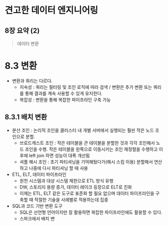 
# 견고한 데이터 엔지니어링
## 8장 요약 (2)

> 데이터 변환


# 8.3 변환

- 변환과 쿼리는 다르다. 
    - 지속성 : 쿼리는 필터링 및 조인 로직에 따라 검색 / 변환은 추가 변환 또는 쿼리를 통해 결과를 계속 사용할 수 있게 유지한다.
    - 복잡성 : 변환을 통해 복잡한 파이프라인 구축 가능

## 8.3.1 배치 변환
- 분산 조인 : 논리적 조인을 클러스터 내 개별 서버에서 실행되는 훨씬 작은 노드 조인으로 분할.
    - 브로드캐스트 조인 : 작은 테이블을 큰 테이블을 분할한 것과 각각 조인해서 노드 조인을 수행. 작은 테이블을 왼쪽으로 이동시키는 조인 재정렬을 수행하고 이후에 left join 하면 성능이 대폭 개선됨
    - 셔플 해시 조인 : 초기 파티셔닝을 기억해뒀다가(해시 스킴 이용) 분할해서 연산하고 나중에 다시 파티셔닝 할 때 사용
- ETL, ELT, 데이터 파이프라인
    - 원천 시스템과 대상 시스템 제한으로 ETL 방식 유행
    - DW, 스토리지 용량 증가, 데이터 레이크 등장으로 ELT로 진화
    - 이제는 ETL, ELT 같은 도구로 표준화 할 필요 없으며 데이터 파이프라인을 구축할 때 적절한 기술을 사례별로 적용하는데 집중
- SQL과 코드 기반 변환 도구
    - SQL은 선언형 언어이지만 잘 활용하면 복잡한 파이프라인에도 활용할 수 있다.
    - 스파크에서 배치 변